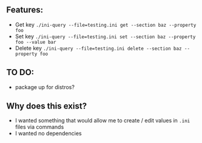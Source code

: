## Features:
* Get key `./ini-query --file=testing.ini get --section baz --property foo`
* Set key `./ini-query --file=testing.ini set --section baz --property foo --value bar`
* Delete key `./ini-query --file=testing.ini delete --section baz --property foo`

## TO DO:
* package up for distros?

## Why does this exist?
* I wanted something that would allow me to create / edit values in `.ini` files via commands
* I wanted no dependencies